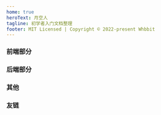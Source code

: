 ```yaml
---
home: true
heroText: 月空人
tagline: 初学者入门文档整理
footer: MIT Licensed | Copyright © 2022-present Whbbit
---
```


### 前端部分

<w-link-wrapper :links="[
  {label: 'HTML', link: '/html/'},
  {label: 'CSS', link: '/css/'},
  {label: 'JavaScript', link: '/javascript/'},
  {label: 'TailWindCss', link: '/tailwindcss/'},
  {label: 'TypeScript', link: '/typescript/'},
  {label: 'Vue.js', link: '/vue/vue/'},
  {label: 'vue-router', link: '/vue/VueRouter/'},
  {label: 'Vuex', link: '/vue/Vuex/'},
  {label: 'Pinia', link: '/vue/Pinia/'},
  {label: 'React.js', link: '/react/react/'},
  {label: 'styled-components', link: '/react/StyledComponents/'},
  {label: '小程序', link: '/miniprogram/'},
  {label: 'vite', link: '/vite/'},
]" />

### 后端部分

<w-link-wrapper :links="[
  {label: 'Node.js', link: '/node/'},
  {label: 'Nest.js', link: '/nest/'},
  {label: 'TypeOrm', link: '/typeorm/'},
  {label: 'MySql', link: '/mysql/'},
  {label: 'MongoDB', link: '/mongodb/'},
]" />

### 其他

<w-link-wrapper :links="[
  {label: 'markdown', link: '/markdown/'},
  {label: 'vscode', link: '/vscode/'},
  {label: '常用node包及开源项目', link: '/other/'},
  {label: '网站收藏', link: '/site/'},
  {label: '个人计划', link: '/plan/'},
]" />

### 友链

<w-link-wrapper :links="[
  {label: '@ 后盾人', link: 'https://doc.houdunren.com/', blank: true},
  {label: '@ 峰华', link: 'https://zxuqian.cn/', blank: true},
]" />
